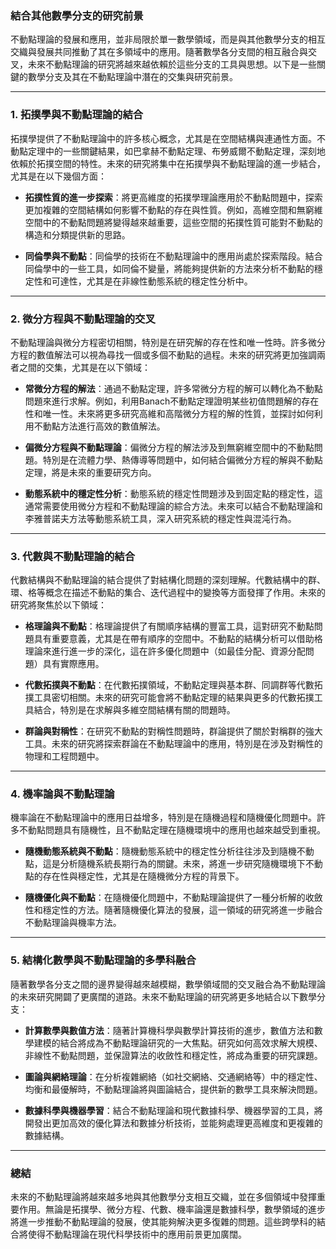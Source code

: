 ### **結合其他數學分支的研究前景**

不動點理論的發展和應用，並非局限於單一數學領域，而是與其他數學分支的相互交織與發展共同推動了其在多領域中的應用。隨著數學各分支間的相互融合與交叉，未來不動點理論的研究將越來越依賴於這些分支的工具與思想。以下是一些關鍵的數學分支及其在不動點理論中潛在的交集與研究前景。

---

### **1. 拓撲學與不動點理論的結合**

拓撲學提供了不動點理論中的許多核心概念，尤其是在空間結構與連通性方面。不動點定理中的一些關鍵結果，如巴拿赫不動點定理、布勞威爾不動點定理，深刻地依賴於拓撲空間的特性。未來的研究將集中在拓撲學與不動點理論的進一步結合，尤其是在以下幾個方面：

- **拓撲性質的進一步探索**：將更高維度的拓撲學理論應用於不動點問題中，探索更加複雜的空間結構如何影響不動點的存在與性質。例如，高維空間和無窮維空間中的不動點問題將變得越來越重要，這些空間的拓撲性質可能對不動點的構造和分類提供新的思路。

- **同倫學與不動點**：同倫學的技術在不動點理論中的應用尚處於探索階段。結合同倫學中的一些工具，如同倫不變量，將能夠提供新的方法來分析不動點的穩定性和可達性，尤其是在非線性動態系統的穩定性分析中。

---

### **2. 微分方程與不動點理論的交叉**

不動點理論與微分方程密切相關，特別是在研究解的存在性和唯一性時。許多微分方程的數值解法可以視為尋找一個或多個不動點的過程。未來的研究將更加強調兩者之間的交集，尤其是在以下領域：

- **常微分方程的解法**：通過不動點定理，許多常微分方程的解可以轉化為不動點問題來進行求解。例如，利用Banach不動點定理證明某些初值問題解的存在性和唯一性。未來將更多研究高維和高階微分方程的解的性質，並探討如何利用不動點方法進行高效的數值解法。

- **偏微分方程與不動點理論**：偏微分方程的解法涉及到無窮維空間中的不動點問題。特別是在流體力學、熱傳導等問題中，如何結合偏微分方程的解與不動點定理，將是未來的重要研究方向。

- **動態系統中的穩定性分析**：動態系統的穩定性問題涉及到固定點的穩定性，這通常需要使用微分方程和不動點理論的綜合方法。未來可以結合不動點理論和李雅普諾夫方法等動態系統工具，深入研究系統的穩定性與混沌行為。

---

### **3. 代數與不動點理論的結合**

代數結構與不動點理論的結合提供了對結構化問題的深刻理解。代數結構中的群、環、格等概念在描述不動點的集合、迭代過程中的變換等方面發揮了作用。未來的研究將聚焦於以下領域：

- **格理論與不動點**：格理論提供了有關順序結構的豐富工具，這對研究不動點問題具有重要意義，尤其是在帶有順序的空間中。不動點的結構分析可以借助格理論來進行進一步的深化，這在許多優化問題中（如最佳分配、資源分配問題）具有實際應用。

- **代數拓撲與不動點**：在代數拓撲領域，不動點定理與基本群、同調群等代數拓撲工具密切相關。未來的研究可能會將不動點定理的結果與更多的代數拓撲工具結合，特別是在求解與多維空間結構有關的問題時。

- **群論與對稱性**：在研究不動點的對稱性問題時，群論提供了關於對稱群的強大工具。未來的研究將探索群論在不動點理論中的應用，特別是在涉及對稱性的物理和工程問題中。

---

### **4. 機率論與不動點理論**

機率論在不動點理論中的應用日益增多，特別是在隨機過程和隨機優化問題中。許多不動點問題具有隨機性，且不動點定理在隨機環境中的應用也越來越受到重視。

- **隨機動態系統與不動點**：隨機動態系統中的穩定性分析往往涉及到隨機不動點，這是分析隨機系統長期行為的關鍵。未來，將進一步研究隨機環境下不動點的存在性與穩定性，尤其是在隨機微分方程的背景下。

- **隨機優化與不動點**：在隨機優化問題中，不動點理論提供了一種分析解的收斂性和穩定性的方法。隨著隨機優化算法的發展，這一領域的研究將進一步融合不動點理論與機率方法。

---

### **5. 結構化數學與不動點理論的多學科融合**

隨著數學各分支之間的邊界變得越來越模糊，數學領域間的交叉融合為不動點理論的未來研究開闢了更廣闊的道路。未來不動點理論的研究將更多地結合以下數學分支：

- **計算數學與數值方法**：隨著計算機科學與數學計算技術的進步，數值方法和數學建模的結合將成為不動點理論研究的一大焦點。研究如何高效求解大規模、非線性不動點問題，並保證算法的收斂性和穩定性，將成為重要的研究課題。

- **圖論與網絡理論**：在分析複雜網絡（如社交網絡、交通網絡等）中的穩定性、均衡和最優解時，不動點理論將與圖論結合，提供新的數學工具來解決問題。

- **數據科學與機器學習**：結合不動點理論和現代數據科學、機器學習的工具，將開發出更加高效的優化算法和數據分析技術，並能夠處理更高維度和更複雜的數據結構。

---

### **總結**

未來的不動點理論將越來越多地與其他數學分支相互交織，並在多個領域中發揮重要作用。無論是拓撲學、微分方程、代數、機率論還是數據科學，數學領域的進步將進一步推動不動點理論的發展，使其能夠解決更多復雜的問題。這些跨學科的結合將使得不動點理論在現代科學技術中的應用前景更加廣闊。